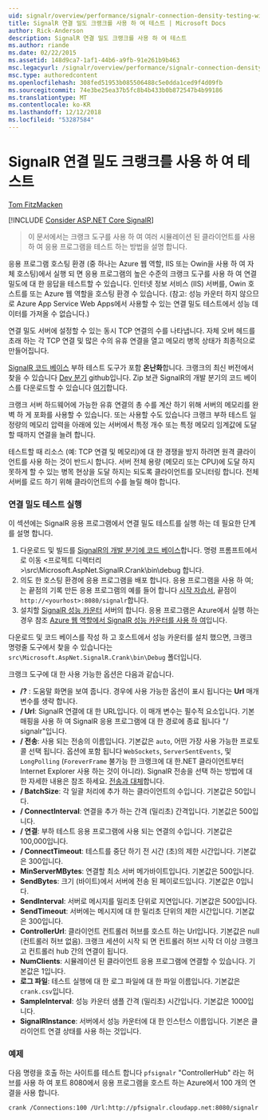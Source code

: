 ```yaml
---
uid: signalr/overview/performance/signalr-connection-density-testing-with-crank
title: SignalR 연결 밀도 크랭크를 사용 하 여 테스트 | Microsoft Docs
author: Rick-Anderson
description: SignalR 연결 밀도 크랭크를 사용 하 여 테스트
ms.author: riande
ms.date: 02/22/2015
ms.assetid: 148d9ca7-1af1-44b6-a9fb-91e261b9b463
msc.legacyurl: /signalr/overview/performance/signalr-connection-density-testing-with-crank
msc.type: authoredcontent
ms.openlocfilehash: 308fed51953b085506488c5e0dda1ced9f4d09fb
ms.sourcegitcommit: 74e3be25ea37b5fc8b4b433b0b872547b4b99186
ms.translationtype: MT
ms.contentlocale: ko-KR
ms.lasthandoff: 12/12/2018
ms.locfileid: "53287584"
---
```

<a name="signalr-connection-density-testing-with-crank"></a>SignalR 연결 밀도 크랭크를 사용 하 여 테스트
====================
[Tom FitzMacken](https://github.com/tfitzmac)

[!INCLUDE [Consider ASP.NET Core SignalR](~/includes/signalr/signalr-version-disambiguation.md)]

> 이 문서에서는 크랭크 도구를 사용 하 여 여러 시뮬레이션 된 클라이언트를 사용 하 여 응용 프로그램을 테스트 하는 방법을 설명 합니다.


응용 프로그램 호스팅 환경 (중 하나는 Azure 웹 역할, IIS 또는 Owin을 사용 하 여 자체 호스팅)에서 실행 되 면 응용 프로그램의 높은 수준의 크랭크 도구를 사용 하 여 연결 밀도에 대 한 응답을 테스트할 수 있습니다. 인터넷 정보 서비스 (IIS) 서버를, Owin 호스트를 또는 Azure 웹 역할을 호스팅 환경 수 있습니다. (참고: 성능 카운터 하지 않으므로 Azure App Service Web Apps에서 사용할 수 있는 연결 밀도 테스트에서 성능 데이터를 가져올 수 없습니다.)

연결 밀도 서버에 설정할 수 있는 동시 TCP 연결의 수를 나타냅니다. 자체 오버 헤드를 초래 하는 각 TCP 연결 및 많은 수의 유휴 연결을 열고 메모리 병목 상태가 최종적으로 만들어집니다.

[SignalR 코드 베이스](https://github.com/signalr/signalr) 부하 테스트 도구가 포함 **온난화**합니다. 크랭크의 최신 버전에서 찾을 수 있습니다 [Dev 분기](https://github.com/SignalR/signalr/tree/dev) github입니다. Zip 보관 SignalR의 개발 분기의 코드 베이스를 다운로드할 수 있습니다 [여기](https://github.com/SignalR/SignalR/archive/dev.zip)합니다.

크랭크 서버 하드웨어에 가능한 유휴 연결의 총 수를 계산 하기 위해 서버의 메모리를 완벽 하 게 포화를 사용할 수 있습니다. 또는 사용할 수도 있습니다 크랭크 부하 테스트 일정량의 메모리 압력을 아래에 있는 서버에서 특정 개수 또는 특정 메모리 임계값에 도달할 때까지 연결을 늘려 합니다.

테스트할 때 리소스 (예: TCP 연결 및 메모리)에 대 한 경쟁을 방지 하려면 원격 클라이언트를 사용 하는 것이 반드시 합니다. 서버 전체 용량 (메모리 또는 CPU)에 도달 하지 못하게 할 수 있는 병목 현상을 도달 하지는 되도록 클라이언트를 모니터링 합니다. 전체 서버를 로드 하기 위해 클라이언트의 수를 늘릴 해야 합니다.

### <a name="running-a-connection-density-test"></a>연결 밀도 테스트 실행

이 섹션에는 SignalR 응용 프로그램에서 연결 밀도 테스트를 실행 하는 데 필요한 단계를 설명 합니다.

1. 다운로드 및 빌드를 [SignalR의 개발 분기에 코드 베이스](https://github.com/SignalR/SignalR/archive/dev.zip)합니다. 명령 프롬프트에서로 이동 &lt;프로젝트 디렉터리&gt;\src\Microsoft.AspNet.SignalR.Crank\bin\debug 합니다.
2. 의도 한 호스팅 환경에 응용 프로그램을 배포 합니다. 응용 프로그램을 사용 하 여;는 끝점의 기록 만든 응용 프로그램의 예를 들어 합니다 [시작 자습서](../getting-started/tutorial-getting-started-with-signalr.md), 끝점이 `http://<yourhost>:8080/signalr`합니다.
3. 설치할 [SignalR 성능 카운터](signalr-performance.md#perfcounters) 서버의 합니다. 응용 프로그램은 Azure에서 실행 하는 경우 참조 [Azure 웹 역할에서 SignalR 성능 카운터를 사용 하 여](using-signalr-performance-counters-in-an-azure-web-role.md)입니다.

다운로드 및 코드 베이스를 작성 하 고 호스트에서 성능 카운터를 설치 했으면, 크랭크 명령줄 도구에서 찾을 수 있습니다는 `src\Microsoft.AspNet.SignalR.Crank\bin\Debug` 폴더입니다.

크랭크 도구에 대 한 사용 가능한 옵션은 다음과 같습니다.

- **/?** : 도움말 화면을 보여 줍니다. 경우에 사용 가능한 옵션이 표시 됩니다는 **Url** 매개 변수를 생략 합니다.
- **/ Url**: SignalR 연결에 대 한 URL입니다. 이 매개 변수는 필수적 요소입니다. 기본 매핑을 사용 하 여 SignalR 응용 프로그램에 대 한 경로에 종료 됩니다 "/ signalr"입니다.
- **/ 전송**: 사용 되는 전송의 이름입니다. 기본값은 `auto`, 어떤 가장 사용 가능한 프로토콜 선택 됩니다. 옵션에 포함 됩니다 `WebSockets`, `ServerSentEvents`, 및 `LongPolling` (`ForeverFrame` 불가능 한 크랭크에 대 한.NET 클라이언트부터 Internet Explorer 사용 하는 것이 아니라). SignalR 전송을 선택 하는 방법에 대 한 자세한 내용은 참조 하세요. [전송과 대체](../getting-started/introduction-to-signalr.md#transports)합니다.
- **/ BatchSize**: 각 일괄 처리에 추가 하는 클라이언트의 수입니다. 기본값은 50입니다.
- **/ ConnectInterval**: 연결을 추가 하는 간격 (밀리초) 간격입니다. 기본값은 500입니다.
- **/ 연결**: 부하 테스트 응용 프로그램에 사용 되는 연결의 수입니다. 기본값은 100,000입니다.
- **/ ConnectTimeout**: 테스트를 중단 하기 전 시간 (초)의 제한 시간입니다. 기본값은 300입니다.
- **MinServerMBytes**: 연결할 최소 서버 메가바이트입니다. 기본값은 500입니다.
- **SendBytes**: 크기 (바이트)에서 서버에 전송 된 페이로드입니다. 기본값은 0입니다.
- **SendInterval**: 서버로 메시지를 밀리초 단위로 지연입니다. 기본값은 500입니다.
- **SendTimeout**: 서버에는 메시지에 대 한 밀리초 단위의 제한 시간입니다. 기본값은 300입니다.
- **ControllerUrl**: 클라이언트 컨트롤러 허브를 호스트 하는 Url입니다. 기본값은 null (컨트롤러 허브 없음). 크랭크 세션이 시작 되 면 컨트롤러 허브 시작 더 이상 크랭크 고 컨트롤러 hub 간의 연결이 됩니다.
- **NumClients**: 시뮬레이션 된 클라이언트 응용 프로그램에 연결할 수 있습니다. 기본값은 1입니다.
- **로그 파일**: 테스트 실행에 대 한 로그 파일에 대 한 파일 이름입니다. 기본값은 `crank.csv`입니다.
- **SampleInterval**: 성능 카운터 샘플 간격 (밀리초) 시간입니다. 기본값은 1000입니다.
- **SignalRInstance**: 서버에서 성능 카운터에 대 한 인스턴스 이름입니다. 기본은 클라이언트 연결 상태를 사용 하는 것입니다.

### <a name="example"></a>예제

다음 명령을 호출 하는 사이트를 테스트 합니다 `pfsignalr` "ControllerHub" 라는 허브를 사용 하 여 포트 8080에서 응용 프로그램을 호스트 하는 Azure에서 100 개의 연결을 사용 합니다.

`crank /Connections:100 /Url:http://pfsignalr.cloudapp.net:8080/signalr`
